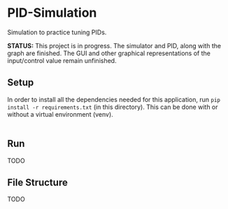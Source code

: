 # PID-Simulation
Simulation to practice tuning PIDs.

<b>STATUS:</b> This project is in progress. The simulator and PID, along with 
the graph are finished. The GUI and other graphical representations of the 
input/control value remain unfinished.

## Setup
In order to install all the dependencies needed for this application, run 
`pip install -r requirements.txt` (in this directory).
This can be done with or without a virtual environment (venv). <br> <br>

## Run
TODO

## File Structure
TODO